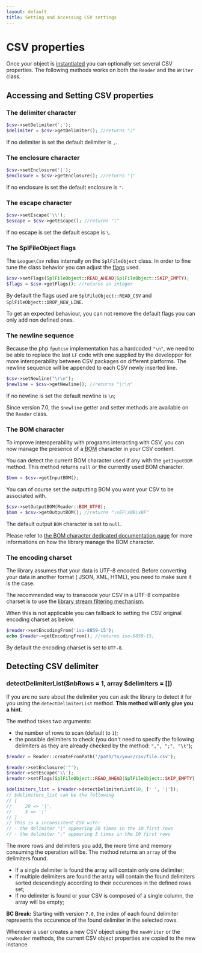 ```yaml
---
layout: default
title: Setting and Accessing CSV settings
---
```


# CSV properties

Once your object is [instantiated](/instantiation/) you can optionally set several CSV properties. The following methods works on both the `Reader` and the `Writer` class.

## Accessing and Setting CSV properties

### The delimiter character

~~~php
$csv->setDelimiter(';');
$delimiter = $csv->getDelimiter(); //returns ";"
~~~
If no delimiter is set the default delimiter is `,`.

### The enclosure character

~~~php
$csv->setEnclosure('|');
$enclosure = $csv->getEnclosure(); //returns "|"
~~~
If no enclosure is set the default enclosure is `"`.

### The escape character

~~~php
$csv->setEscape('\\');
$escape = $csv->getEscape(); //returns "\"
~~~
If no escape is set the default escape is `\`.

### The SplFileObject flags

The `League\Csv` relies internally on the `SplFileObject` class. In order to fine tune the class behavior you can adjust the [flags](http://php.net/manual/en/class.splfileobject.php#splfileobject.constants) used.

~~~php
$csv->setFlags(SplFileObject::READ_AHEAD|SplFileObject::SKIP_EMPTY);
$flags = $csv->getFlags(); //returns an integer
~~~
By default the flags used are `SplFileObject::READ_CSV` and `SplFileObject::DROP_NEW_LINE`.

<p class="message-warning">To get an expected behaviour, you can not remove the default flags you can only add non defined ones.</p>

### The newline sequence

Because the php `fputcsv` implementation has a hardcoded `"\n"`, we need to be able to replace the last `LF` code with one supplied by the developper for more interoperability between CSV packages on different platforms. The newline sequence will be appended to each CSV newly inserted line.

~~~php
$csv->setNewline("\r\n");
$newline = $csv->getNewline(); //returns "\r\n"
~~~
If no newline is set the default newline is `\n`;

<p class="message-notice">Since version 7.0, the <code>$newline</code> getter and setter methods are available on the <code>Reader</code> class.</p>

### The BOM character

To improve interoperability with programs interacting with CSV, you can now manage the presence of a <abbr title="Byte Order Mark">BOM</abbr> character in your CSV content.

You can detect the current BOM character used if any with the `getInputBOM` method. This method returns `null` or the currently used BOM character.

~~~php
$bom = $csv->getInputBOM();
~~~

You can of course set the outputting BOM you want your CSV to be associated with.

~~~php
$csv->setOutputBOM(Reader::BOM_UTF8);
$bom = $csv->getOutputBOM(); //returns "\xEF\xBB\xBF"
~~~
The default output `BOM` character is set to `null`.

<p class="message-info">Please refer to <a href="/bom/">the BOM character dedicated documentation page</a> for more informations on how the library manage the BOM character.</p>

### The encoding charset

The library assumes that your data is UTF-8 encoded. Before converting your data in another format ( JSON, XML, HTML), you need to make sure it is the case.

The recommended way to transcode your CSV in a UTF-8 compatible charset is to use the <a href="/filtering/">library stream filtering mechanism</a>.

When this is not applicable you can fallback to setting the CSV original encoding charset as below.

~~~php
$reader->setEncodingFrom('iso-8859-15');
echo $reader->getEncodingFrom(); //returns iso-8859-15;
~~~

By default the encoding charset is set to `UTF-8`.

## Detecting CSV delimiter

### detectDelimiterList($nbRows = 1, array $delimiters = [])

If you are no sure about the delimiter you can ask the library to detect it for you using the `detectDelimiterList` method. **This method will only give you a hint**.

The method takes two arguments:

* the number of rows to scan (default to `1`);
* the possible delimiters to check (you don't need to specify the following delimiters as they are already checked by the method: `",", ";", "\t"`);

~~~php
$reader = Reader::createFromPath('/path/to/your/csv/file.csv');

$reader->setEnclosure('"');
$reader->setEscape('\\');
$reader->setFlags(SplFileObject::READ_AHEAD|SplFileObject::SKIP_EMPTY);

$delimiters_list = $reader->detectDelimiterList(10, [' ', '|']);
// $delimiters_list can be the following
// [
//     20 => '|',
//     3 => ';'
// ]
// This is a inconsistent CSV with:
// - the delimiter "|" appearing 20 times in the 10 first rows
// - the delimiter ";" appearing 3 times in the 10 first rows
~~~

The more rows and delimiters you add, the more time and memory consuming the operation will be. The method returns an `array` of the delimiters found.

* If a single delimiter is found the array will contain only one delimiter;
* If multiple delimiters are found the array will contain the found delimiters sorted descendingly according to their occurences in the defined rows set;
* If no delimiter is found or your CSV is composed of a single column, the array will be empty;

<p class="message-warning"><strong>BC Break:</strong> Starting with version <code>7.0</code>, the index of each found delimiter represents the occurence of the found delimiter in the selected rows.</p>

Whenever a user creates a new CSV object using the `newWriter` or the `newReader` methods, the current CSV object properties are copied to the new instance.